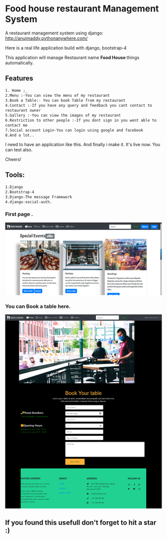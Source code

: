# Food house restaurant Management System
A restaurant management system using django: http://anujmaddy.pythonanywhere.com/

Here is a real life application build with django, bootstrap-4

This application will manage Restaurant name <b>Food House </b> things automatically.

## Features
```
1. Home ;_
2.Menu :-You can view the menu of my restaurant  
3.Book a Table:- You can book Table from my restaurant  
4.Contact :-If you have any query and feedback you cant contact to restaurant owner 
5.Gallery :-You can view the images of my restaurant
6.Restriction to other people :-If you dont sign in you wont able to contact me 
7.Social account Login-You can login using google and facebook
8.And a lot..  
```

I need to have an application like this. And finally i make it. It's live now. You can test also.

Cheers!

## Tools:
```
1.Django
2.Bootstrap-4
3.Django-The message Framework
4.django-social-auth.
```
### First page  .
![Screenshot](screenshot/1.png)
 
 
### You can Book a table here.
![Screenshot](screenshot/Bookatable.png)  
  
 



## If you found this usefull don't forget to hit a star :) 
